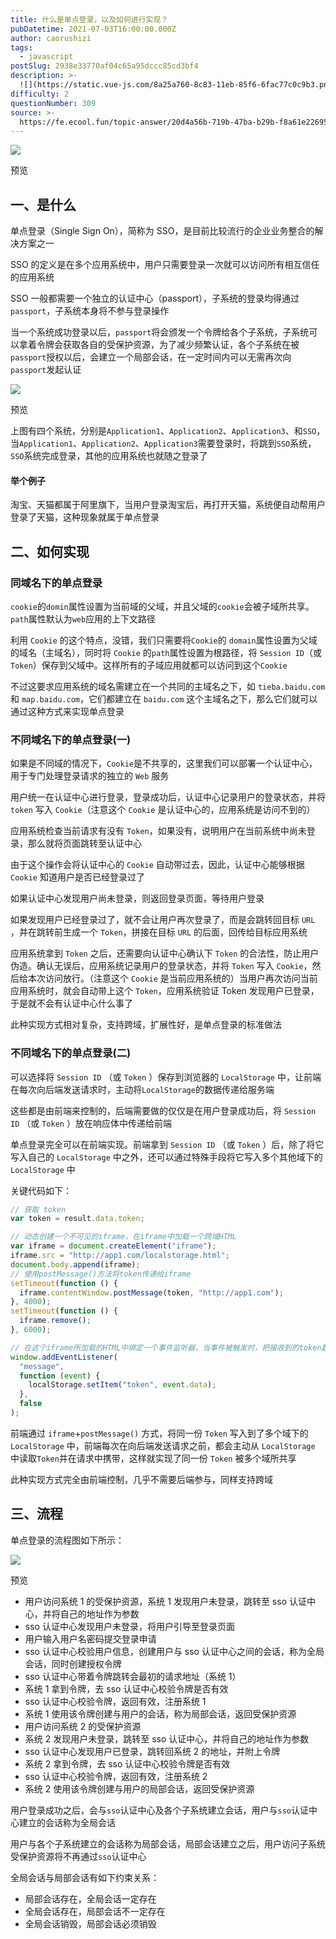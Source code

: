 ```yaml
---
title: 什么是单点登录，以及如何进行实现？
pubDatetime: 2021-07-03T16:00:00.000Z
author: caorushizi
tags:
  - javascript
postSlug: 2938e33770af04c65a95dccc85cd3bf4
description: >-
  ![](https://static.vue-js.com/8a25a760-8c83-11eb-85f6-6fac77c0c9b3.png)预览一、是什么-----单点登录（SingleSignOn
difficulty: 2
questionNumber: 309
source: >-
  https://fe.ecool.fun/topic-answer/20d4a56b-719b-47ba-b29b-f8a61e226958?orderBy=updateTime&order=desc&tagId=10
---
```


![](https://static.vue-js.com/8a25a760-8c83-11eb-85f6-6fac77c0c9b3.png)

预览

## 一、是什么

单点登录（Single Sign On），简称为 SSO，是目前比较流行的企业业务整合的解决方案之一

SSO 的定义是在多个应用系统中，用户只需要登录一次就可以访问所有相互信任的应用系统

SSO 一般都需要一个独立的认证中心（passport），子系统的登录均得通过`passport`，子系统本身将不参与登录操作

当一个系统成功登录以后，`passport`将会颁发一个令牌给各个子系统，子系统可以拿着令牌会获取各自的受保护资源，为了减少频繁认证，各个子系统在被`passport`授权以后，会建立一个局部会话，在一定时间内可以无需再次向`passport`发起认证

![](https://static.vue-js.com/2b9b0e70-8c4b-11eb-85f6-6fac77c0c9b3.png)

预览

上图有四个系统，分别是`Application1`、`Application2`、`Application3`、和`SSO`，当`Application1`、`Application2`、`Application3`需要登录时，将跳到`SSO`系统，`SSO`系统完成登录，其他的应用系统也就随之登录了

#### 举个例子

淘宝、天猫都属于阿里旗下，当用户登录淘宝后，再打开天猫，系统便自动帮用户登录了天猫，这种现象就属于单点登录

## 二、如何实现

### 同域名下的单点登录

`cookie`的`domin`属性设置为当前域的父域，并且父域的`cookie`会被子域所共享。`path`属性默认为`web`应用的上下文路径

利用 `Cookie` 的这个特点，没错，我们只需要将`Cookie`的 `domain`属性设置为父域的域名（主域名），同时将 `Cookie` 的`path`属性设置为根路径，将 `Session ID`（或 `Token`）保存到父域中。这样所有的子域应用就都可以访问到这个`Cookie`

不过这要求应用系统的域名需建立在一个共同的主域名之下，如 `tieba.baidu.com` 和 `map.baidu.com`，它们都建立在 `baidu.com` 这个主域名之下，那么它们就可以通过这种方式来实现单点登录

### 不同域名下的单点登录(一)

如果是不同域的情况下，`Cookie`是不共享的，这里我们可以部署一个认证中心，用于专门处理登录请求的独立的 `Web` 服务

用户统一在认证中心进行登录，登录成功后，认证中心记录用户的登录状态，并将 `token` 写入 `Cookie`（注意这个 `Cookie` 是认证中心的，应用系统是访问不到的）

应用系统检查当前请求有没有 `Token`，如果没有，说明用户在当前系统中尚未登录，那么就将页面跳转至认证中心

由于这个操作会将认证中心的 `Cookie` 自动带过去，因此，认证中心能够根据 `Cookie` 知道用户是否已经登录过了

如果认证中心发现用户尚未登录，则返回登录页面，等待用户登录

如果发现用户已经登录过了，就不会让用户再次登录了，而是会跳转回目标 `URL` ，并在跳转前生成一个 `Token`，拼接在目标 `URL` 的后面，回传给目标应用系统

应用系统拿到 `Token` 之后，还需要向认证中心确认下 `Token` 的合法性，防止用户伪造。确认无误后，应用系统记录用户的登录状态，并将 `Token` 写入 `Cookie`，然后给本次访问放行。（注意这个 `Cookie` 是当前应用系统的）当用户再次访问当前应用系统时，就会自动带上这个 `Token`，应用系统验证 Token 发现用户已登录，于是就不会有认证中心什么事了

此种实现方式相对复杂，支持跨域，扩展性好，是单点登录的标准做法

### 不同域名下的单点登录(二)

可以选择将 `Session ID` （或 `Token` ）保存到浏览器的 `LocalStorage` 中，让前端在每次向后端发送请求时，主动将`LocalStorage`的数据传递给服务端

这些都是由前端来控制的，后端需要做的仅仅是在用户登录成功后，将 `Session ID` （或 `Token` ）放在响应体中传递给前端

单点登录完全可以在前端实现。前端拿到 `Session ID` （或 `Token` ）后，除了将它写入自己的 `LocalStorage` 中之外，还可以通过特殊手段将它写入多个其他域下的 `LocalStorage` 中

关键代码如下：

```js
// 获取 token
var token = result.data.token;

// 动态创建一个不可见的iframe，在iframe中加载一个跨域HTML
var iframe = document.createElement("iframe");
iframe.src = "http://app1.com/localstorage.html";
document.body.append(iframe);
// 使用postMessage()方法将token传递给iframe
setTimeout(function () {
  iframe.contentWindow.postMessage(token, "http://app1.com");
}, 4000);
setTimeout(function () {
  iframe.remove();
}, 6000);

// 在这个iframe所加载的HTML中绑定一个事件监听器，当事件被触发时，把接收到的token数据写入localStorage
window.addEventListener(
  "message",
  function (event) {
    localStorage.setItem("token", event.data);
  },
  false
);
```

前端通过 `iframe`+`postMessage()` 方式，将同一份 `Token` 写入到了多个域下的 `LocalStorage` 中，前端每次在向后端发送请求之前，都会主动从 `LocalStorage` 中读取`Token`并在请求中携带，这样就实现了同一份 `Token` 被多个域所共享

此种实现方式完全由前端控制，几乎不需要后端参与，同样支持跨域

## 三、流程

单点登录的流程图如下所示：

![](https://static.vue-js.com/2422bc40-8c84-11eb-ab90-d9ae814b240d.png)

预览

- 用户访问系统 1 的受保护资源，系统 1 发现用户未登录，跳转至 sso 认证中心，并将自己的地址作为参数
- sso 认证中心发现用户未登录，将用户引导至登录页面
- 用户输入用户名密码提交登录申请
- sso 认证中心校验用户信息，创建用户与 sso 认证中心之间的会话，称为全局会话，同时创建授权令牌
- sso 认证中心带着令牌跳转会最初的请求地址（系统 1）
- 系统 1 拿到令牌，去 sso 认证中心校验令牌是否有效
- sso 认证中心校验令牌，返回有效，注册系统 1
- 系统 1 使用该令牌创建与用户的会话，称为局部会话，返回受保护资源
- 用户访问系统 2 的受保护资源
- 系统 2 发现用户未登录，跳转至 sso 认证中心，并将自己的地址作为参数
- sso 认证中心发现用户已登录，跳转回系统 2 的地址，并附上令牌
- 系统 2 拿到令牌，去 sso 认证中心校验令牌是否有效
- sso 认证中心校验令牌，返回有效，注册系统 2
- 系统 2 使用该令牌创建与用户的局部会话，返回受保护资源

用户登录成功之后，会与`sso`认证中心及各个子系统建立会话，用户与`sso`认证中心建立的会话称为全局会话

用户与各个子系统建立的会话称为局部会话，局部会话建立之后，用户访问子系统受保护资源将不再通过`sso`认证中心

全局会话与局部会话有如下约束关系：

- 局部会话存在，全局会话一定存在
- 全局会话存在，局部会话不一定存在
- 全局会话销毁，局部会话必须销毁
